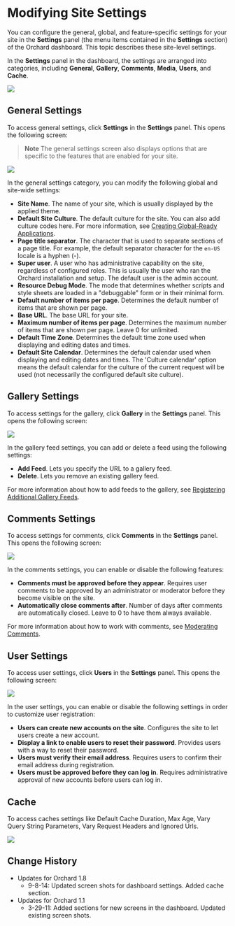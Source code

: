 Modifying Site Settings
=======================

You can configure the general, global, and feature-specific settings for your site in the **Settings** panel (the menu items contained in the  **Settings** section) of the Orchard dashboard. This topic describes these site-level settings. 

In the **Settings** panel in the dashboard, the settings are arranged into categories, including **General**, **Gallery**, **Comments**, **Media**, **Users**, and **Cache**.

![](../Upload/screenshots/dashboard_sitewide_settings.png)


## General Settings
To access general settings, click **Settings** in the **Settings** panel. This opens the following screen:

> **Note** The general settings screen also displays options that are specific to the features that are enabled for your site. 

![](../Upload/screenshots_675/manage_general_settings_675.png)

In the general settings category, you can modify the following global and site-wide settings: 

* **Site Name**. The name of your site, which is usually displayed by the applied theme. 
* **Default Site Culture**. The default culture for the site.  You can also add culture codes here. For more information, see [Creating Global-Ready Applications](Creating-global-ready-applications.html).
* **Page title separator**. The character that is used to separate sections of a page title. For example, the default separator character for the `en-US` locale is a hyphen (-).
* **Super user**. A user who has administrative capability on the site, regardless of configured roles. This is usually the user who ran the Orchard installation and setup. The default user is the admin account. 
* **Resource Debug Mode**. The mode that determines whether scripts and style sheets are loaded in a "debuggable" form or in their minimal form.
* **Default number of items per page**. Determines the default number of items that are shown per page.
* **Base URL**. The base URL for your site.
* **Maximum number of items per page**. Determines the maximum number of items that are shown per page. Leave 0 for unlimited.
* **Default Time Zone**. Determines the default time zone used when displaying and editing dates and times.
* **Default Site Calendar**. Determines the default calendar used when displaying and editing dates and times. The 'Culture calendar' option means the default calendar for the culture of the current request will be used (not necessarily the configured default site culture).

## Gallery Settings
To access settings for the gallery, click **Gallery** in the **Settings** panel. This opens the following screen:

![](../Upload/screenshots_675/manage_gallery_feed_settings_675.png)

In the gallery feed settings, you can add or delete a feed using the following settings:

* **Add Feed**. Lets you specify the URL to a gallery feed.
* **Delete**. Lets you remove an existing gallery feed.

For more information about how to add feeds to the gallery, see [Registering Additional Gallery Feeds](Module-gallery-feeds.html).

## Comments Settings
To access settings for comments, click **Comments** in the **Settings** panel. This opens the following screen: 

![](../Upload/screenshots_675/manage_site_comments_settings_675.png)

In the comments settings, you can enable or disable the following features:

* **Comments must be approved before they appear**. Requires user comments to be approved by an administrator or moderator before they become visible on the site. 
* **Automatically close comments after**. Number of days after comments are automatically closed. Leave to 0 to have them always available.

For more information about how to work with comments, see [Moderating Comments](Moderating-comments.html).

## User Settings
To access user settings, click **Users** in the **Settings** panel. This opens the following screen:

![](../Upload/screenshots_675/manage_site_user_settings_675.png)

In the user settings, you can enable or disable the following settings in order to customize user registration:

* **Users can create new accounts on the site**. Configures the site to let users create a new account.
* **Display a link to enable users to reset their password**. Provides users with a way to reset their password.
* **Users must verify their email address**. Requires users to confirm their email address during registration.
* **Users must be approved before they can log in**. Requires administrative approval of new accounts before users can log in.

  
## Cache

To access caches settings like Default Cache Duration, Max Age, Vary Query String Parameters, Vary Request Headers and Ignored Urls.

![](../Upload/screenshots_675/cachesettings_675.png)
  
  

Change History
--------------

* Updates for Orchard 1.8
    * 9-8-14: Updated screen shots for dashboard settings. Added cache section. 
* Updates for Orchard 1.1
    * 3-29-11: Added sections for new screens in the dashboard.  Updated existing screen shots. 



